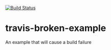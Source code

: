 [![Build Status](https://travis-ci.org/VincentMardon/travis-broke-example.svg?branch=master)](https://travis-ci.org/VincentMardon/travis-broke-example)

# travis-broken-example

An example that will cause a build failure
